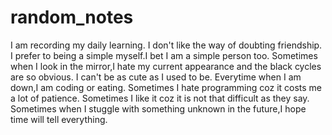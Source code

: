 # random_notes
I am recording my daily learning.
I don't like the way of doubting friendship.
I prefer to being a simple myself.I bet I am a simple person too.
Sometimes when I look in the mirror,I hate my current appearance and the black cycles are so obvious.
I can't be as cute as I used to be.
Everytime when I am down,I am coding or eating.
Sometimes I hate programming coz it costs me a lot of patience.
Sometimes I like it coz it is not that difficult as they say.
Sometimes when I stuggle with something unknown in the future,I hope time will tell everything.
